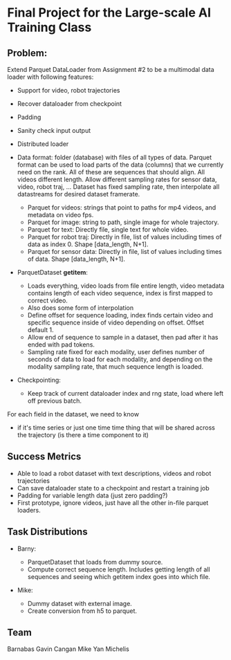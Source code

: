 # Final Project for the Large-scale AI Training Class

## Problem:
Extend Parquet DataLoader from Assignment #2 to be a multimodal data loader with following features:
- Support for video, robot trajectories
- Recover dataloader from checkpoint
- Padding
- Sanity check input output
- Distributed loader

- Data format: folder (database) with files of all types of data. Parquet format can be used to load parts of the data (columns) that we currently need on the rank. All of these are sequences that should align. All videos different length. Allow different sampling rates for sensor data, video, robot traj, ... Dataset has fixed sampling rate, then interpolate all datastreams for desired dataset framerate.
    - Parquet for videos: strings that point to paths for mp4 videos, and metadata on video fps.
    - Parquet for image: string to path, single image for whole trajectory.
    - Parquet for text: Directly file, single text for whole video.
    - Parquet for robot traj: Directly in file, list of values including times of data as index 0. Shape [data_length, N+1].
    - Parquet for sensor data: Directly in file, list of values including times of data. Shape [data_length, N+1].

- ParquetDataset __getitem__: 
    - Loads everything, video loads from file entire length, video metadata contains length of each video sequence, index is first mapped to correct video.
    - Also does some form of interpolation
    - Define offset for sequence loading, index finds certain video and specific sequence inside of video depending on offset. Offset default 1.
    - Allow end of sequence to sample in a dataset, then pad after it has ended with pad tokens.
    - Sampling rate fixed for each modality, user defines number of seconds of data to load for each modality, and depending on the modality sampling rate, that much sequence length is loaded.

- Checkpointing: 
    - Keep track of current dataloader index and rng state, load where left off previous batch.

For each field in the dataset, we need to know
- if it's time series or just one time time thing that will be shared across the trajectory (is there a time component to it)


## Success Metrics
- Able to load a robot dataset with text descriptions, videos and robot trajectories
- Can save dataloader state to a checkpoint and restart a training job
- Padding for variable length data (just zero padding?)
- First prototype, ignore videos, just have all the other in-file parquet loaders.


## Task Distributions
- Barny:
    - ParquetDataset that loads from dummy source.
    - Compute correct sequence length. Includes getting length of all sequences and seeing which getitem index goes into which file.

- Mike:
    - Dummy dataset with external image.
    - Create conversion from h5 to parquet.


## Team
Barnabas Gavin Cangan
Mike Yan Michelis